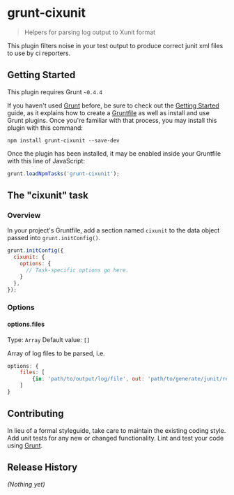 # grunt-cixunit

> Helpers for parsing log output to Xunit format

This plugin filters noise in your test output to produce correct junit xml files to use by ci reporters.

## Getting Started
This plugin requires Grunt `~0.4.4`

If you haven't used [Grunt](http://gruntjs.com/) before, be sure to check out the [Getting Started](http://gruntjs.com/getting-started) guide, as it explains how to create a [Gruntfile](http://gruntjs.com/sample-gruntfile) as well as install and use Grunt plugins. Once you're familiar with that process, you may install this plugin with this command:

```shell
npm install grunt-cixunit --save-dev
```

Once the plugin has been installed, it may be enabled inside your Gruntfile with this line of JavaScript:

```js
grunt.loadNpmTasks('grunt-cixunit');
```

## The "cixunit" task

### Overview
In your project's Gruntfile, add a section named `cixunit` to the data object passed into `grunt.initConfig()`.

```js
grunt.initConfig({
  cixunit: {
    options: {
      // Task-specific options go here.
    }
  },
});
```

### Options

#### options.files
Type: `Array`
Default value: `[]`

Array of log files to be parsed, i.e.

```js
options: {
    files: [
        {in: 'path/to/output/log/file', out: 'path/to/generate/junit/report.xml'}
    ]
}
```

## Contributing
In lieu of a formal styleguide, take care to maintain the existing coding style. Add unit tests for any new or changed functionality. Lint and test your code using [Grunt](http://gruntjs.com/).

## Release History
_(Nothing yet)_
